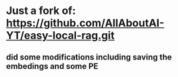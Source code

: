 # Just a fork of: https://github.com/AllAboutAI-YT/easy-local-rag.git
## did some modifications including saving the embedings and some PE
